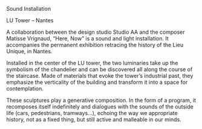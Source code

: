 
Sound Installation

LU Tower – Nantes

A collaboration between the design studio Studio AA and the composer Matisse Vrignaud, “Here, Now” is a sound and light installation. It accompanies the permanent exhibition retracing the history of the Lieu Unique, in Nantes.

Installed in the center of the LU tower, the two luminaries take up the symbolism of the chandelier and can be discovered all along the course of the staircase. Made of materials that evoke the tower’s industrial past, they emphasize the verticality of the building and transform it into a space for contemplation.

These sculptures play a generative composition. In the form of a program, it recomposes itself indefinitely and dialogues with the sounds of the outside life (cars, pedestrians, tramways...), echoing the way we appropriate history, not as a fixed thing, but still active and malleable in our minds.